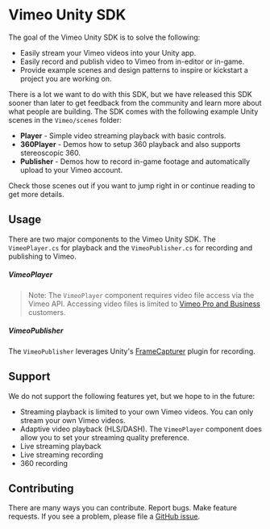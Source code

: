 Vimeo Unity SDK
========================

The goal of the Vimeo Unity SDK is to solve the following:

  - Easily stream your Vimeo videos into your Unity app.
  - Easily record and publish video to Vimeo from in-editor or in-game.
  - Provide example scenes and design patterns to inspire or kickstart a project you are working on.

There is a lot we want to do with this SDK, but we have released this SDK sooner than later to get feedback from the community and learn more about what people are building. The SDK comes with the following example Unity scenes in the `Vimeo/scenes` folder:

  - **Player** - Simple video streaming playback with basic controls.
  - **360Player** - Demos how to setup 360 playback and also supports stereoscopic 360.
  - **Publisher** - Demos how to record in-game footage and automatically upload to your Vimeo account. 
  
Check those scenes out if you want to jump right in or continue reading to get more details.

Usage
-------

There are two major components to the Vimeo Unity SDK. The `VimeoPlayer.cs` for playback and the `VimeoPublisher.cs` for recording and publishing to Vimeo. 

##### VimeoPlayer

> Note: The `VimeoPlayer` component requires video file access via the Vimeo API. Accessing video files is limited to [Vimeo Pro and Business](https://vimeo.com/upgrade) customers. 

##### VimeoPublisher 

The `VimeoPublisher` leverages Unity's [FrameCapturer](https://github.com/unity3d-jp/FrameCapturer) plugin for recording. 


  
Support
-------------

We do not support the following features yet, but we hope to in the future:
  
  - Streaming playback is limited to your own Vimeo videos. You can only stream your own Vimeo videos.
  - Adaptive video playback (HLS/DASH). The `VimeoPlayer` component does allow you to set your streaming quality preference.
  - Live streaming playback 
  - Live streaming recording
  - 360 recording


Contributing
-------------

There are many ways you can contribute. Report bugs. Make feature requests. If you see a problem, please file a [GitHub issue](https://github.com/vimeo/unity-vimeo-player/issues).

